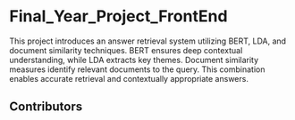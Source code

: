 # Final_Year_Project_FrontEnd
This project introduces an answer retrieval system utilizing BERT, LDA, and document similarity techniques. BERT ensures deep contextual understanding, while LDA extracts key themes. Document similarity measures identify relevant documents to the query. This combination enables accurate retrieval and contextually appropriate answers. 

## Contributors
<a>
<a href="https://github.com/ATREAY/Final_Year_Project_FrontEnd/graphs/contributors">
</a>
<a href="https://github.com/prithvirajchendake777/Final_Year_Project_FrontEnd/graphs/contributors">
</a>
<a href="https://github.com/Aiyan-Faras/Final_Year_Project_FrontEnd/graphs/contributors">
</a>
</a>


